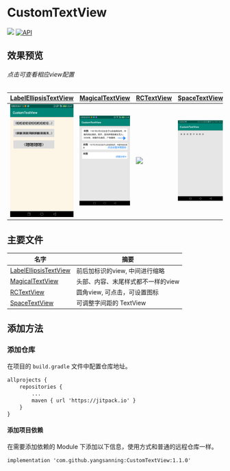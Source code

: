 # CustomTextView
[![](https://jitpack.io/v/yangsanning/CustomTextView.svg)](https://jitpack.io/#yangsanning/CustomTextView)
[![API](https://img.shields.io/badge/API-19%2B-orange.svg?style=flat)](https://android-arsenal.com/api?level=19)

## 效果预览
###### 点击可查看相应view配置

| [LabelEllipsisTextView] | [MagicalTextView]    | [RCTextView]       | [SpaceTextView]|
| ----------------------- | ----------------------- | ---------------- | ------------- |
| [<img src="images/image1.png"/>][LabelEllipsisTextView] | [<img src="images/image2.png"/>][MagicalTextView] | [<img src="images/image3.gif"/>][RCTextView] | [<img src="images/image4.jpg"/>][SpaceTextView] |


## 主要文件
| 名字             | 摘要           |
| ---------------- | -------------- |
|[LabelEllipsisTextView] | 前后加标识的view, 中间进行缩略  |
|[MagicalTextView]  | 头部、内容、末尾样式都不一样的view  |
|[RCTextView] | 圆角view, 可点击，可设置图标|
|[SpaceTextView] | 可调整字间距的 TextView |


## 添加方法

### 添加仓库

在项目的 `build.gradle` 文件中配置仓库地址。

```android
allprojects {
	repositories {
		...
		maven { url 'https://jitpack.io' }
	}
}
```

#### 添加项目依赖

在需要添加依赖的 Module 下添加以下信息，使用方式和普通的远程仓库一样。

```android
implementation 'com.github.yangsanning:CustomTextView:1.1.0'
```


[LabelEllipsisTextView]: https://github.com/yangsanning/CustomTextView/blob/master/textview/src/main/java/ysn/com/textview/LabelEllipsisTextView.java
[MagicalTextView]: https://github.com/yangsanning/MagicalTextView
[RCTextView]: https://github.com/yangsanning/CustomTextView/blob/master/textview/src/main/java/ysn/com/textview/RCTextView.java
[SpaceTextView ]: https://github.com/yangsanning/CustomTextView/blob/master/textview/src/main/java/ysn/com/textview/SpaceTextView.java

